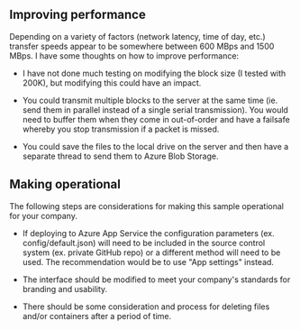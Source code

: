## Improving performance
Depending on a variety of factors (network latency, time of day, etc.) transfer speeds appear to be somewhere between 600 MBps and 1500 MBps. I have some thoughts on how to improve performance:

* I have not done much testing on modifying the block size (I tested with 200K), but modifying this could have an impact.

* You could transmit multiple blocks to the server at the same time (ie. send them in parallel instead of a single serial transmission). You would need to buffer them when they come in out-of-order and have a failsafe whereby you stop transmission if a packet is missed.

* You could save the files to the local drive on the server and then have a separate thread to send them to Azure Blob Storage.

## Making operational
The following steps are considerations for making this sample operational for your company.

* If deploying to Azure App Service the configuration parameters (ex. config/default.json) will need to be included in the source control system (ex. private GitHub repo) or a different method will need to be used. The recommendation would be to use "App settings" instead.

* The interface should be modified to meet your company's standards for branding and usability.

* There should be some consideration and process for deleting files and/or containers after a period of time.

